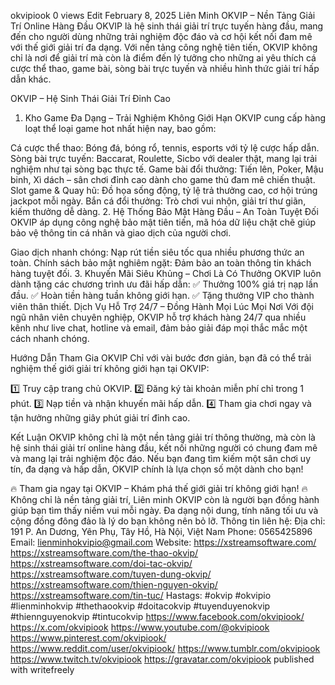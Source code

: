 okvipiook 0 views Edit
February 8, 2025
Liên Minh OKVIP – Nền Tảng Giải Trí Online Hàng Đầu
OKVIP là hệ sinh thái giải trí trực tuyến hàng đầu, mang đến cho người dùng những trải nghiệm độc đáo và cơ hội kết nối đam mê với thế giới giải trí đa dạng. Với nền tảng công nghệ tiên tiến, OKVIP không chỉ là nơi để giải trí mà còn là điểm đến lý tưởng cho những ai yêu thích cá cược thể thao, game bài, sòng bài trực tuyến và nhiều hình thức giải trí hấp dẫn khác.

OKVIP – Hệ Sinh Thái Giải Trí Đỉnh Cao
1. Kho Game Đa Dạng – Trải Nghiệm Không Giới Hạn
OKVIP cung cấp hàng loạt thể loại game hot nhất hiện nay, bao gồm:

Cá cược thể thao: Bóng đá, bóng rổ, tennis, esports với tỷ lệ cược hấp dẫn.
Sòng bài trực tuyến: Baccarat, Roulette, Sicbo với dealer thật, mang lại trải nghiệm như tại sòng bạc thực tế.
Game bài đổi thưởng: Tiến lên, Poker, Mậu binh, Xì dách – sân chơi đỉnh cao dành cho game thủ đam mê chiến thuật.
Slot game & Quay hũ: Đồ họa sống động, tỷ lệ trả thưởng cao, cơ hội trúng jackpot mỗi ngày.
Bắn cá đổi thưởng: Trò chơi vui nhộn, giải trí thư giãn, kiếm thưởng dễ dàng.
2. Hệ Thống Bảo Mật Hàng Đầu – An Toàn Tuyệt Đối
OKVIP áp dụng công nghệ bảo mật tiên tiến, mã hóa dữ liệu chặt chẽ giúp bảo vệ thông tin cá nhân và giao dịch của người chơi.

Giao dịch nhanh chóng: Nạp rút tiền siêu tốc qua nhiều phương thức an toàn.
Chính sách bảo mật nghiêm ngặt: Đảm bảo an toàn thông tin khách hàng tuyệt đối.
3. Khuyến Mãi Siêu Khủng – Chơi Là Có Thưởng
OKVIP luôn dành tặng các chương trình ưu đãi hấp dẫn:
✅ Thưởng 100% giá trị nạp lần đầu.
✅ Hoàn tiền hàng tuần không giới hạn.
✅ Tặng thưởng VIP cho thành viên thân thiết.
Dịch Vụ Hỗ Trợ 24/7 – Đồng Hành Mọi Lúc Mọi Nơi
Với đội ngũ nhân viên chuyên nghiệp, OKVIP hỗ trợ khách hàng 24/7 qua nhiều kênh như live chat, hotline và email, đảm bảo giải đáp mọi thắc mắc một cách nhanh chóng.


Hướng Dẫn Tham Gia OKVIP
Chỉ với vài bước đơn giản, bạn đã có thể trải nghiệm thế giới giải trí không giới hạn tại OKVIP:

1️⃣ Truy cập trang chủ OKVIP.
2️⃣ Đăng ký tài khoản miễn phí chỉ trong 1 phút.
3️⃣ Nạp tiền và nhận khuyến mãi hấp dẫn.
4️⃣ Tham gia chơi ngay và tận hưởng những giây phút giải trí đỉnh cao.

Kết Luận
OKVIP không chỉ là một nền tảng giải trí thông thường, mà còn là hệ sinh thái giải trí online hàng đầu, kết nối những người có chung đam mê và mang lại trải nghiệm độc đáo. Nếu bạn đang tìm kiếm một sân chơi uy tín, đa dạng và hấp dẫn, OKVIP chính là lựa chọn số một dành cho bạn!

🔥 Tham gia ngay tại OKVIP – Khám phá thế giới giải trí không giới hạn! 🔥
Không chỉ là nền tảng giải trí, Liên minh OKVIP còn là người bạn đồng hành giúp bạn tìm thấy niềm vui mỗi ngày. Đa dạng nội dung, tính năng tối ưu và cộng đồng đông đảo là lý do bạn không nên bỏ lỡ.
Thông tin liên hệ:
Địa chỉ: 191 P. An Dương, Yên Phụ, Tây Hồ, Hà Nội, Việt Nam
Phone: 0565425896
Email: lienminhokvipio@gmail.com
Website: https://xstreamsoftware.com/
https://xstreamsoftware.com/the-thao-okvip/
https://xstreamsoftware.com/doi-tac-okvip/
https://xstreamsoftware.com/tuyen-dung-okvip/
https://xstreamsoftware.com/thien-nguyen-okvip/
https://xstreamsoftware.com/tin-tuc/
Hastags: #okvip #okvipio #lienminhokvip #thethaookvip #doitacokvip #tuyenduyenokvip #thiennguyenokvip #tintucokvip
https://www.facebook.com/okvipiook/
https://x.com/okvipiook
https://www.youtube.com/@okvipiook
https://www.pinterest.com/okvipiook/
https://www.reddit.com/user/okvipiook/
https://www.tumblr.com/okvipiook
https://www.twitch.tv/okvipiook
https://gravatar.com/okvipiook
published with writefreely